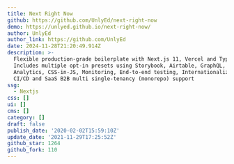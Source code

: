 ```yaml
---
title: Next Right Now
github: https://github.com/UnlyEd/next-right-now
demo: https://unlyed.github.io/next-right-now/
author: UnlyEd
author_link: https://github.com/UnlyEd
date: 2024-11-28T21:20:49.914Z
description: >-
  Flexible production-grade boilerplate with Next.js 11, Vercel and TypeScript.
  Includes multiple opt-in presets using Storybook, Airtable, GraphQL,
  Analytics, CSS-in-JS, Monitoring, End-to-end testing, Internationalization,
  CI/CD and SaaS B2B multi single-tenancy (monorepo) support
ssg:
  - Nextjs
css: []
ui: []
cms: []
category: []
draft: false
publish_date: '2020-02-02T15:59:10Z'
update_date: '2021-11-29T17:25:52Z'
github_star: 1264
github_fork: 110
---
```

